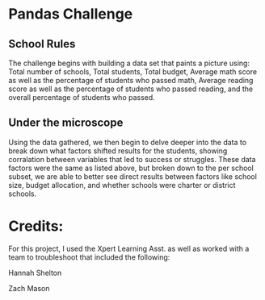 # Pandas Challenge
## School Rules
The challenge begins with building a data set that paints a picture using: Total number of schools, Total students, Total budget, Average math score as well as the percentage of students who passed math,
Average reading score as well as the percentage of students who passed reading, and the overall percentage of students who passed.
## Under the microscope
Using the data gathered, we then begin to delve deeper into the data to break down what factors shifted results for the students, showing corralation between variables that led to success or struggles. These data factors were the same as listed above, but broken down to the per school subset, we are able to better see direct results between factors like school size, budget allocation, and whether schools were charter or district schools.
# Credits:

For this project, I used the Xpert Learning Asst. as well as worked with a team to troubleshoot that included the following:

Hannah Shelton

Zach Mason
